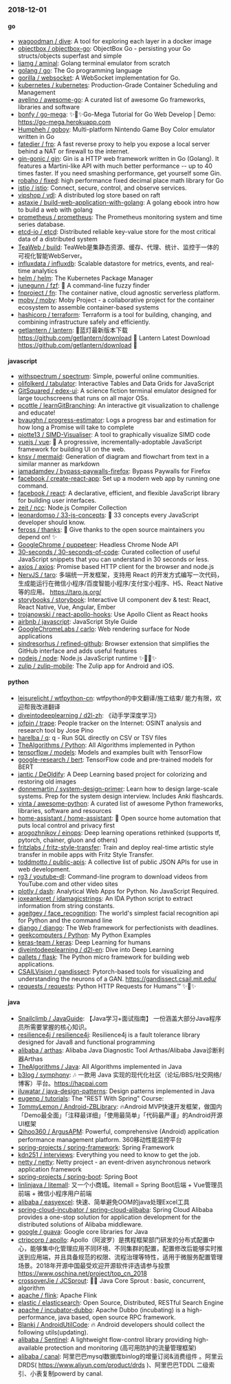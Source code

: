 ### 2018-12-01

#### go
* [wagoodman / dive](https://github.com/wagoodman/dive): A tool for exploring each layer in a docker image
* [objectbox / objectbox-go](https://github.com/objectbox/objectbox-go): ObjectBox Go - persisting your Go structs/objects superfast and simple
* [liamg / aminal](https://github.com/liamg/aminal): Golang terminal emulator from scratch
* [golang / go](https://github.com/golang/go): The Go programming language
* [gorilla / websocket](https://github.com/gorilla/websocket): A WebSocket implementation for Go.
* [kubernetes / kubernetes](https://github.com/kubernetes/kubernetes): Production-Grade Container Scheduling and Management
* [avelino / awesome-go](https://github.com/avelino/awesome-go): A curated list of awesome Go frameworks, libraries and software
* [bonfy / go-mega](https://github.com/bonfy/go-mega): ✨🤟✨Go-Mega Tutorial for Go Web Develop | Demo: https://go-mega.herokuapp.com
* [Humpheh / goboy](https://github.com/Humpheh/goboy): Multi-platform Nintendo Game Boy Color emulator written in Go
* [fatedier / frp](https://github.com/fatedier/frp): A fast reverse proxy to help you expose a local server behind a NAT or firewall to the internet.
* [gin-gonic / gin](https://github.com/gin-gonic/gin): Gin is a HTTP web framework written in Go (Golang). It features a Martini-like API with much better performance -- up to 40 times faster. If you need smashing performance, get yourself some Gin.
* [robaho / fixed](https://github.com/robaho/fixed): high performance fixed decimal place math library for Go
* [istio / istio](https://github.com/istio/istio): Connect, secure, control, and observe services.
* [vipshop / vdl](https://github.com/vipshop/vdl): A distributed log store based on raft
* [astaxie / build-web-application-with-golang](https://github.com/astaxie/build-web-application-with-golang): A golang ebook intro how to build a web with golang
* [prometheus / prometheus](https://github.com/prometheus/prometheus): The Prometheus monitoring system and time series database.
* [etcd-io / etcd](https://github.com/etcd-io/etcd): Distributed reliable key-value store for the most critical data of a distributed system
* [TeaWeb / build](https://github.com/TeaWeb/build): TeaWeb是集静态资源、缓存、代理、统计、监控于一体的可视化智能WebServer。
* [influxdata / influxdb](https://github.com/influxdata/influxdb): Scalable datastore for metrics, events, and real-time analytics
* [helm / helm](https://github.com/helm/helm): The Kubernetes Package Manager
* [junegunn / fzf](https://github.com/junegunn/fzf): 🌸 A command-line fuzzy finder
* [fnproject / fn](https://github.com/fnproject/fn): The container native, cloud agnostic serverless platform.
* [moby / moby](https://github.com/moby/moby): Moby Project - a collaborative project for the container ecosystem to assemble container-based systems
* [hashicorp / terraform](https://github.com/hashicorp/terraform): Terraform is a tool for building, changing, and combining infrastructure safely and efficiently.
* [getlantern / lantern](https://github.com/getlantern/lantern): 🔴蓝灯最新版本下载 https://github.com/getlantern/download 🔴 Lantern Latest Download https://github.com/getlantern/download 🔴

#### javascript
* [withspectrum / spectrum](https://github.com/withspectrum/spectrum): Simple, powerful online communities.
* [olifolkerd / tabulator](https://github.com/olifolkerd/tabulator): Interactive Tables and Data Grids for JavaScript
* [GitSquared / edex-ui](https://github.com/GitSquared/edex-ui): A science fiction terminal emulator designed for large touchscreens that runs on all major OSs.
* [pcottle / learnGitBranching](https://github.com/pcottle/learnGitBranching): An interactive git visualization to challenge and educate!
* [bvaughn / progress-estimator](https://github.com/bvaughn/progress-estimator): Logs a progress bar and estimation for how long a Promise will take to complete
* [piotte13 / SIMD-Visualiser](https://github.com/piotte13/SIMD-Visualiser): A tool to graphically visualize SIMD code
* [vuejs / vue](https://github.com/vuejs/vue): 🖖 A progressive, incrementally-adoptable JavaScript framework for building UI on the web.
* [knsv / mermaid](https://github.com/knsv/mermaid): Generation of diagram and flowchart from text in a similar manner as markdown
* [iamadamdev / bypass-paywalls-firefox](https://github.com/iamadamdev/bypass-paywalls-firefox): Bypass Paywalls for Firefox
* [facebook / create-react-app](https://github.com/facebook/create-react-app): Set up a modern web app by running one command.
* [facebook / react](https://github.com/facebook/react): A declarative, efficient, and flexible JavaScript library for building user interfaces.
* [zeit / ncc](https://github.com/zeit/ncc): Node.js Compiler Collection
* [leonardomso / 33-js-concepts](https://github.com/leonardomso/33-js-concepts): 📜 33 concepts every JavaScript developer should know.
* [feross / thanks](https://github.com/feross/thanks): 🙌 Give thanks to the open source maintainers you depend on! ✨
* [GoogleChrome / puppeteer](https://github.com/GoogleChrome/puppeteer): Headless Chrome Node API
* [30-seconds / 30-seconds-of-code](https://github.com/30-seconds/30-seconds-of-code): Curated collection of useful JavaScript snippets that you can understand in 30 seconds or less.
* [axios / axios](https://github.com/axios/axios): Promise based HTTP client for the browser and node.js
* [NervJS / taro](https://github.com/NervJS/taro): 多端统一开发框架，支持用 React 的开发方式编写一次代码，生成能运行在微信小程序/百度智能小程序/支付宝小程序、H5、React Native 等的应用。 https://taro.js.org/
* [storybooks / storybook](https://github.com/storybooks/storybook): Interactive UI component dev & test: React, React Native, Vue, Angular, Ember
* [trojanowski / react-apollo-hooks](https://github.com/trojanowski/react-apollo-hooks): Use Apollo Client as React hooks
* [airbnb / javascript](https://github.com/airbnb/javascript): JavaScript Style Guide
* [GoogleChromeLabs / carlo](https://github.com/GoogleChromeLabs/carlo): Web rendering surface for Node applications
* [sindresorhus / refined-github](https://github.com/sindresorhus/refined-github): Browser extension that simplifies the GitHub interface and adds useful features
* [nodejs / node](https://github.com/nodejs/node): Node.js JavaScript runtime ✨🐢🚀✨
* [zulip / zulip-mobile](https://github.com/zulip/zulip-mobile): The Zulip app for Android and iOS.

#### python
* [leisurelicht / wtfpython-cn](https://github.com/leisurelicht/wtfpython-cn): wtfpython的中文翻译/施工结束/ 能力有限，欢迎帮我改进翻译
* [diveintodeeplearning / d2l-zh](https://github.com/diveintodeeplearning/d2l-zh): 《动手学深度学习》
* [jofpin / trape](https://github.com/jofpin/trape): People tracker on the Internet: OSINT analysis and research tool by Jose Pino
* [harelba / q](https://github.com/harelba/q): q - Run SQL directly on CSV or TSV files
* [TheAlgorithms / Python](https://github.com/TheAlgorithms/Python): All Algorithms implemented in Python
* [tensorflow / models](https://github.com/tensorflow/models): Models and examples built with TensorFlow
* [google-research / bert](https://github.com/google-research/bert): TensorFlow code and pre-trained models for BERT
* [jantic / DeOldify](https://github.com/jantic/DeOldify): A Deep Learning based project for colorizing and restoring old images
* [donnemartin / system-design-primer](https://github.com/donnemartin/system-design-primer): Learn how to design large-scale systems. Prep for the system design interview. Includes Anki flashcards.
* [vinta / awesome-python](https://github.com/vinta/awesome-python): A curated list of awesome Python frameworks, libraries, software and resources
* [home-assistant / home-assistant](https://github.com/home-assistant/home-assistant): 🏡 Open source home automation that puts local control and privacy first
* [arogozhnikov / einops](https://github.com/arogozhnikov/einops): Deep learning operations rethinked (supports tf, pytorch, chainer, gluon and others)
* [fritzlabs / fritz-style-transfer](https://github.com/fritzlabs/fritz-style-transfer): Train and deploy real-time artistic style transfer in mobile apps with Fritz Style Transfer.
* [toddmotto / public-apis](https://github.com/toddmotto/public-apis): A collective list of public JSON APIs for use in web development.
* [rg3 / youtube-dl](https://github.com/rg3/youtube-dl): Command-line program to download videos from YouTube.com and other video sites
* [plotly / dash](https://github.com/plotly/dash): Analytical Web Apps for Python. No JavaScript Required.
* [joxeankoret / idamagicstrings](https://github.com/joxeankoret/idamagicstrings): An IDA Python script to extract information from string constants.
* [ageitgey / face_recognition](https://github.com/ageitgey/face_recognition): The world's simplest facial recognition api for Python and the command line
* [django / django](https://github.com/django/django): The Web framework for perfectionists with deadlines.
* [geekcomputers / Python](https://github.com/geekcomputers/Python): My Python Examples
* [keras-team / keras](https://github.com/keras-team/keras): Deep Learning for humans
* [diveintodeeplearning / d2l-en](https://github.com/diveintodeeplearning/d2l-en): Dive into Deep Learning
* [pallets / flask](https://github.com/pallets/flask): The Python micro framework for building web applications.
* [CSAILVision / gandissect](https://github.com/CSAILVision/gandissect): Pytorch-based tools for visualizing and understanding the neurons of a GAN. https://gandissect.csail.mit.edu/
* [requests / requests](https://github.com/requests/requests): Python HTTP Requests for Humans™ ✨🍰✨

#### java
* [Snailclimb / JavaGuide](https://github.com/Snailclimb/JavaGuide): 【Java学习+面试指南】 一份涵盖大部分Java程序员所需要掌握的核心知识。
* [resilience4j / resilience4j](https://github.com/resilience4j/resilience4j): Resilience4j is a fault tolerance library designed for Java8 and functional programming
* [alibaba / arthas](https://github.com/alibaba/arthas): Alibaba Java Diagnostic Tool Arthas/Alibaba Java诊断利器Arthas
* [TheAlgorithms / Java](https://github.com/TheAlgorithms/Java): All Algorithms implemented in Java
* [b3log / symphony](https://github.com/b3log/symphony): 🎶 一款用 Java 实现的现代化社区（论坛/BBS/社交网络/博客）平台。https://hacpai.com
* [iluwatar / java-design-patterns](https://github.com/iluwatar/java-design-patterns): Design patterns implemented in Java
* [eugenp / tutorials](https://github.com/eugenp/tutorials): The "REST With Spring" Course:
* [TommyLemon / Android-ZBLibrary](https://github.com/TommyLemon/Android-ZBLibrary): 🔥Android MVP快速开发框架，做国内 「Demo最全面」「注释最详细」「使用最简单」「代码最严谨」的Android开源UI框架
* [Qihoo360 / ArgusAPM](https://github.com/Qihoo360/ArgusAPM): Powerful, comprehensive (Android) application performance management platform. 360移动性能监控平台
* [spring-projects / spring-framework](https://github.com/spring-projects/spring-framework): Spring Framework
* [kdn251 / interviews](https://github.com/kdn251/interviews): Everything you need to know to get the job.
* [netty / netty](https://github.com/netty/netty): Netty project - an event-driven asynchronous network application framework
* [spring-projects / spring-boot](https://github.com/spring-projects/spring-boot): Spring Boot
* [linlinjava / litemall](https://github.com/linlinjava/litemall): 又一个小商城。litemall = Spring Boot后端 + Vue管理员前端 + 微信小程序用户前端
* [alibaba / easyexcel](https://github.com/alibaba/easyexcel): 快速、简单避免OOM的java处理Excel工具
* [spring-cloud-incubator / spring-cloud-alibaba](https://github.com/spring-cloud-incubator/spring-cloud-alibaba): Spring Cloud Alibaba provides a one-stop solution for application development for the distributed solutions of Alibaba middleware.
* [google / guava](https://github.com/google/guava): Google core libraries for Java
* [ctripcorp / apollo](https://github.com/ctripcorp/apollo): Apollo（阿波罗）是携程框架部门研发的分布式配置中心，能够集中化管理应用不同环境、不同集群的配置，配置修改后能够实时推送到应用端，并且具备规范的权限、流程治理等特性，适用于微服务配置管理场景。2018年开源中国最受欢迎开源软件评选请参与投票 https://www.oschina.net/project/top_cn_2018
* [crossoverJie / JCSprout](https://github.com/crossoverJie/JCSprout): 👨‍🎓 Java Core Sprout : basic, concurrent, algorithm
* [apache / flink](https://github.com/apache/flink): Apache Flink
* [elastic / elasticsearch](https://github.com/elastic/elasticsearch): Open Source, Distributed, RESTful Search Engine
* [apache / incubator-dubbo](https://github.com/apache/incubator-dubbo): Apache Dubbo (incubating) is a high-performance, java based, open source RPC framework.
* [Blankj / AndroidUtilCode](https://github.com/Blankj/AndroidUtilCode): 🔥 Android developers should collect the following utils(updating).
* [alibaba / Sentinel](https://github.com/alibaba/Sentinel): A lightweight flow-control library providing high-available protection and monitoring (高可用防护的流量管理框架)
* [alibaba / canal](https://github.com/alibaba/canal): 阿里巴巴mysql数据库binlog的增量订阅&消费组件 。阿里云DRDS( https://www.aliyun.com/product/drds )、阿里巴巴TDDL 二级索引、小表复制powerd by canal.
